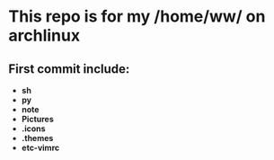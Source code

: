 # This repo is for my /home/ww/ on archlinux

## First commit include:    
* **sh**   
* **py**
* **note**
* **Pictures**
* **.icons**
* **.themes**
* **etc-vimrc**
